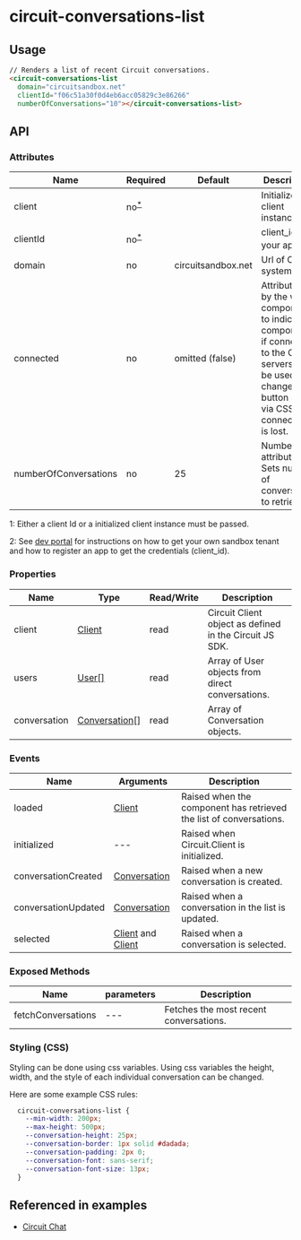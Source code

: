 # circuit-conversations-list

## Usage

```html
// Renders a list of recent Circuit conversations.
<circuit-conversations-list
  domain="circuitsandbox.net"
  clientId="f06c51a30f0d4eb6acc05829c3e86266"
  numberOfConversations="10"></circuit-conversations-list>
```

## API

### Attributes

| Name        | Required | Default            | Description
| ---         | ---      | ---                | ---
| client   | no<sup>[*](#myfootnote1)</sup>     |                    | Initialized on client instance
| clientId    |  no<sup>[*](#myfootnote1)</sup>      |                    | client_id of your app <sup>[1](#myfootnote1)</sup>
| domain      | no       | circuitsandbox.<span></span>net | Url of Circuit system
| connected   | no       | omitted (false)    | Attribute set by the web component to indicate if component if connected to the Circuit servers. Can be used to change the button style via CSS if connection is lost.
| numberOfConversations       | no       | 25    | Number attribute. Sets number of conversation to retrieve.

<a name="myfootnote1">1</a>: Either a client Id or a initialized client instance must be passed.

<a name="myfootnote2">2</a>: See [dev portal](https://circuit.github.io) for instructions on how to get your own sandbox tenant and how to register an app to get the credentials (client_id).


### Properties

| Name        |  Type            |  Read/Write      | Description
| ---         |  ---             |  ---             | ---
| client        | [Client](https://circuitsandbox.net/sdk/classes/Client.html) | read | Circuit Client object as defined in the Circuit JS SDK.
| users        | [User[]](https://circuitsandbox.net/sdk/classes/User.html) | read | Array of User objects from direct conversations.
| conversation        | [Conversation[]](https://circuitsandbox.net/sdk/classes/Conversation.html) | read | Array of Conversation objects.


### Events

| Name        |  Arguments          | Description
| ---         |  ---                | ---
| loaded  |  [Client](https://circuitsandbox.net/sdk/classes/Client.html)                | Raised when the component has retrieved the list of conversations.
| initialized  |  ---                   | Raised when Circuit.Client is initialized.
| conversationCreated  |  [Conversation](https://circuitsandbox.net/sdk/classes/Conversation.html)                | Raised when a new conversation is created.
| conversationUpdated  |  [Conversation](https://circuitsandbox.net/sdk/classes/Conversation.html)            | Raised when a conversation in the list is updated.
| selected  |  [Client](https://circuitsandbox.net/sdk/classes/Client.html) and [Client](https://circuitsandbox.net/sdk/classes/Conversation.html)                | Raised when a conversation is selected.

### Exposed Methods
| Name        |  parameters          | Description
| ---         |  ---                | ---
| fetchConversations  |      ---            | Fetches the most recent conversations.

### Styling (CSS)

Styling can be done using css variables. Using css variables the height, width, and the style of each individual conversation can be changed.

Here are some example CSS rules:
```css
  circuit-conversations-list {
    --min-width: 200px;
    --max-height: 500px;
    --conversation-height: 25px;
    --conversation-border: 1px solid #dadada;
    --conversation-padding: 2px 0;
    --conversation-font: sans-serif;
    --conversation-font-size: 13px;
  }
```


## Referenced in examples

* [Circuit Chat](../examples/chat.html)